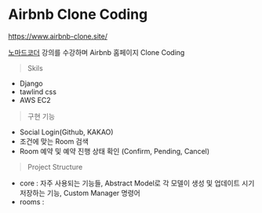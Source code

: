 # Airbnb Clone Coding

<a href="https://www.airbnb-clone.site/">https://www.airbnb-clone.site/</a>

<a href="https://nomadcoders.co/airbnb-clone">노마드코더</a> 강의를 수강하며 Airbnb 홈페이지 Clone Coding

> Skils

- Django
- tawlind css
- AWS EC2

> 구현 기능

- Social Login(Github, KAKAO) 
- 조건에 맞는 Room 검색 
- Room 예약 및 예약 진행 상태 확인 (Confirm, Pending, Cancel) 

> Project Structure

- core : 자주 사용되는 기능들, Abstract Model로 각 모델이 생성 및 업데이트 시기 저장하는 기능, Custom Manager 명령어
- rooms :  
